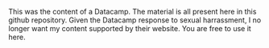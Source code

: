 This was the content of a Datacamp. The material is all present here in this github repository. Given the Datacamp response to sexual harrassment, I no longer want my content supported by their website. You are free to use it here. 